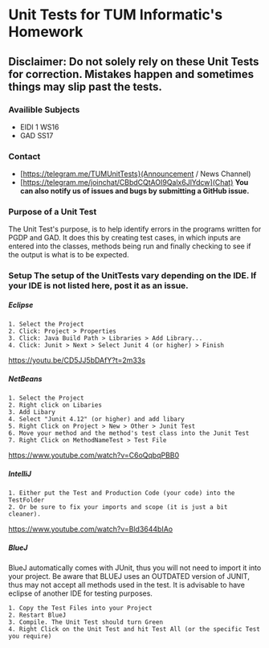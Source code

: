 # Unit Tests for TUM Informatic's Homework

## **Disclaimer**: Do not solely rely on these Unit Tests for correction. Mistakes happen and sometimes things may slip past the tests. 

### Availible Subjects
* EIDI 1 WS16
* GAD SS17

### Contact
* [https://telegram.me/TUMUnitTests}(Announcement / News Channel)
* [https://telegram.me/joinchat/CBbdCQtAOI9Qalx6JlYdcw](Chat)
**You can also notify us of issues and bugs by submitting a GitHub issue.**

### Purpose of a Unit Test 

The Unit Test's purpose, is to help identify errors in the programs written for PGDP and GAD. It does this by creating test cases, in which inputs are entered into the classes, methods being run and finally checking to see if the output is what is to be expected.

### Setup The setup of the UnitTests vary depending on the IDE. If your IDE is not listed here, post it as an issue.

##### Eclipse

    1. Select the Project
    2. Click: Project > Properties
    3. Click: Java Build Path > Libraries > Add Library...
    4. Click: Junit > Next > Select Junit 4 (or higher) > Finish

https://youtu.be/CD5JJ5bDAfY?t=2m33s

##### NetBeans

    1. Select the Project
    2. Right click on Libaries
    3. Add Libary
    4. Select "Junit 4.12" (or higher) and add libary
    5. Right Click on Project > New > Other > Junit Test
    6. Move your method and the method's test class into the Junit Test
    7. Right Click on MethodNameTest > Test File

https://www.youtube.com/watch?v=C6oQqbqPBB0

##### IntelliJ

    1. Either put the Test and Production Code (your code) into the TestFolder
    2. Or be sure to fix your imports and scope (it is just a bit cleaner).

https://www.youtube.com/watch?v=Bld3644bIAo

##### BlueJ
BlueJ automatically comes with JUnit, thus you will not need to import it into your project. Be aware that BLUEJ uses an OUTDATED version of JUNIT, thus may not accept all methods used in the test. It is advisable to have eclipse of another IDE for testing purposes.

    1. Copy the Test Files into your Project
    2. Restart BlueJ
    3. Compile. The Unit Test should turn Green
    4. Right Click on the Unit Test and hit Test All (or the specific Test you require)
